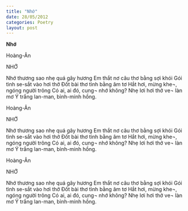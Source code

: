 ```yaml
---
title: "Nhớ"
date: 28/05/2012
categories: Poetry
layout: post
---
```


**Nhớ**

Hoàng-Ân

NHỚ

Nhớ thương sao nhẹ quá gây hương
Em thắt nơ câu thơ bằng sợi khói
Gói tình se-sắt vào hơi thở
Đốt bài thơ tình bằng âm tơ
Hắt hơi, mừng khe¬, ngóng người trông
Có ai, ai đó, cung¬ nhớ không?
Nhẹ lơi hơi thở ve¬ làn mơ
Ý trắng lan-man, bình-minh hồng.

Hoàng-Ân

NHỚ

Nhớ thương sao nhẹ quá gây hương
Em thắt nơ câu thơ bằng sợi khói
Gói tình se-sắt vào hơi thở
Đốt bài thơ tình bằng âm tơ
Hắt hơi, mừng khe¬, ngóng người trông
Có ai, ai đó, cung¬ nhớ không?
Nhẹ lơi hơi thở ve¬ làn mơ
Ý trắng lan-man, bình-minh hồng.

Hoàng-Ân

NHỚ

Nhớ thương sao nhẹ quá gây hương
Em thắt nơ câu thơ bằng sợi khói
Gói tình se-sắt vào hơi thở
Đốt bài thơ tình bằng âm tơ
Hắt hơi, mừng khe¬, ngóng người trông
Có ai, ai đó, cung¬ nhớ không?
Nhẹ lơi hơi thở ve¬ làn mơ
Ý trắng lan-man, bình-minh hồng.
